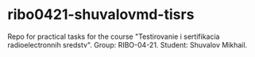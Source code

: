 # ribo0421-shuvalovmd-tisrs
Repo for practical tasks for the course "Testirovanie i sertifikacia radioelectronnih sredstv".
Group: RIBO-04-21.
Student: Shuvalov Mikhail.
